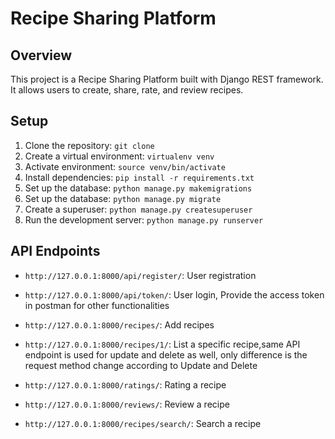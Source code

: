 # Recipe Sharing Platform

## Overview
This project is a Recipe Sharing Platform built with Django REST framework. It allows users to create, share, rate, and review recipes.

## Setup
1. Clone the repository: `git clone `
2. Create a virtual environment: `virtualenv venv`
3. Activate environment: `source venv/bin/activate `
4. Install dependencies: `pip install -r requirements.txt`
5. Set up the database: `python manage.py makemigrations`
6. Set up the database: `python manage.py migrate`
7. Create a superuser: `python manage.py createsuperuser`
8. Run the development server: `python manage.py runserver`

## API Endpoints
- `http://127.0.0.1:8000/api/register/`: User registration
- `http://127.0.0.1:8000/api/token/`: User login, Provide the access token in postman for other functionalities
- `http://127.0.0.1:8000/recipes/`: Add recipes
- `http://127.0.0.1:8000/recipes/1/`: List a specific recipe,same API endpoint is used for update and delete as well, only difference is the request method change according to Update and Delete

- `http://127.0.0.1:8000/ratings/`: Rating a recipe
- `http://127.0.0.1:8000/reviews/`: Review a recipe
- `http://127.0.0.1:8000/recipes/search/`: Search a recipe